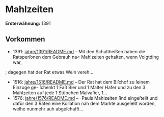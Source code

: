 # Mahlzeiten

**Ersterwähnung:** 1391

## Vorkommen
- 1391: [jahre/1391/README.md](../jahre/1391/README.md) – Mit den Schultheißen haben die Ratsperſonen dem
Gebrauh na< Mahlzeiten gehalten, wenn Voigtding war,

; dagegen hat der Rat etwas Wein vereh...
- 1516: [jahre/1516/README.md](../jahre/1516/README.md) – Der Rat hat dem Biſchof zu ſeinem Einzuge ge-
ſchenkt 1 Faß Bier und 1 Malter Hafer und zu den
3 Mahlzeiten auf jede 1 Stübchen Malvaſier, 1...
- 1576: [jahre/1576/README.md](../jahre/1576/README.md) – -Pauls Mahlzeiten ſind eingeſtellt und dafür
den 3 Räten eine Kollation nah dem Markte ausgeſeßt
worden, welhe nunmehr auh abgeſchafft...
